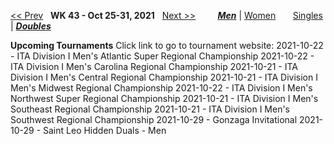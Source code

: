 [<< Prev](men_doubles_2142.md) &nbsp; **WK 43 - Oct 25-31, 2021** &nbsp; [Next >>](men_doubles_2144.md) &nbsp;&nbsp;&nbsp;&nbsp;&nbsp;&nbsp;&nbsp; [***Men***](./men_doubles_2143.md) &#124; [Women](./women_doubles_2143.md) &nbsp;&nbsp;&nbsp;&nbsp;&nbsp; [Singles](./men_singles_2143.md) &#124; [***Doubles***](./men_doubles_2143.md)

**Upcoming Tournaments**
Click link to go to tournament website:
  2021-10-22 - ITA Division I Men's Atlantic Super Regional Championship
  2021-10-22 - ITA Division I Men's Carolina Regional Championship
  2021-10-21 - ITA Division I Men's Central Regional Championship
  2021-10-21 - ITA Division I Men's Midwest Regional Championship
  2021-10-22 - ITA Division I Men's Northwest Super Regional Championship
  2021-10-21 - ITA Division I Men's Southeast Regional Championship
  2021-10-21 - ITA Division I Men's Southwest Regional Championship
  2021-10-29 - Gonzaga Invitational
  2021-10-29 - Saint Leo Hidden Duals - Men